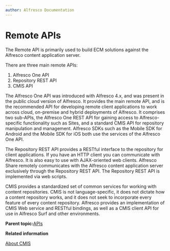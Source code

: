 ```yaml
---
author: Alfresco Documentation
---
```


# Remote APIs

The Remote API is primarily used to build ECM solutions against the Alfresco content application server.

There are three main remote APIs:

1.  Alfresco One API
2.  Repository REST API
3.  CMIS API

The Alfresco One API was introduced with Alfresco 4.x, and was present in the public cloud version of Alfresco. It provides the main remote API, and is the recommended API for developing remote client applications to work across cloud, on-premise and hybrid deployments of Alfresco. It comprises two sub-APIs, the Alfresco One REST API for gaining access to Alfresco-specific functionality such as Sites, and a standard CMIS API for repository manipulation and management. Alfresco SDKs such as the Mobile SDK for Android and the Mobile SDK for iOS both use the services of the Alfresco One API.

The Repository REST API provides a RESTful interface to the repository for client applications. If you have an HTTP client you can communicate with Alfresco. It is also easy to use with AJAX-oriented web clients. Alfresco Share remotely communicates with the Alfresco content application server exclusively through the Repository REST API. The Repository REST API is implemented via web scripts.

CMIS provides a standardized set of common services for working with content repositories. CMIS is not language-specific, it does not dictate how a content repository works, and it does not seek to incorporate every feature of every content repository. Alfresco provides an implementation of CMIS Web service and RESTful bindings, as well as a CMIS client API for use in Alfresco Surf and other environments.

**Parent topic:**[APIs](../concepts/api-about.md)

**Related information**  


[About CMIS](../pra/1/topics/cmis-welcome.md)

